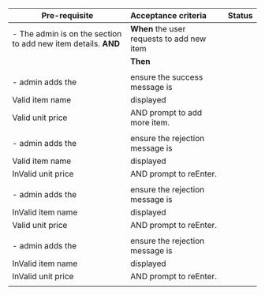 | **Pre-requisite**     | **Acceptance criteria**|**Status**|
| ------------- |:-------------|:-----------:|
|- The admin is on the section to add new item details.  **AND**|**When** the user requests to add new item|        |
||**Then**|      |
||||
|- admin adds the |ensure the success message is||
|      Valid item name|displayed ||
|      Valid unit price|AND prompt to add more item.||
|||||
|- admin adds the |ensure the rejection message is||
|Valid item name|displayed ||
| InValid unit price|AND prompt to reEnter.||
||||
|- admin adds the |ensure the rejection message is||
|InValid item name|displayed||
|Valid unit price|AND prompt to reEnter.||
||||
|- admin adds the |ensure the rejection message is||
|InValid item name|displayed||
|InValid unit price|AND prompt to reEnter.||
||||



      
    

  


      
      

 
 



      	
 


      
     

 



